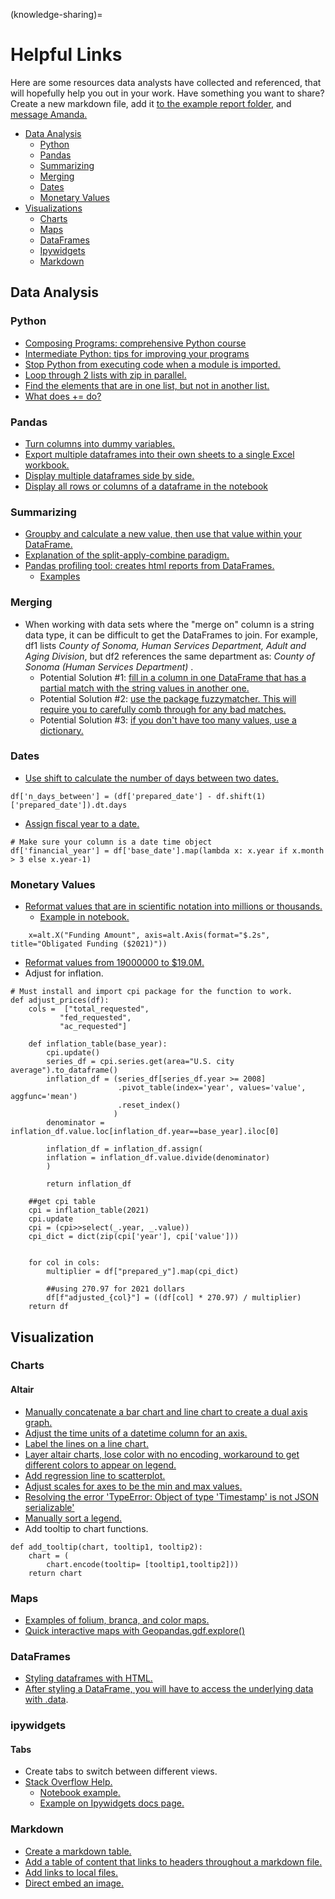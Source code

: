 (knowledge-sharing)=

# Helpful Links

Here are some resources data analysts have collected and referenced, that will hopefully help you out in your work. Have something you want to share? Create a new markdown file, add it [to the example report folder](https://github.com/cal-itp/data-analyses/tree/main/example_report), and [message Amanda.](https://app.slack.com/client/T014965JTHA/C013N8GELLF/user_profile/U02PCTPSZ8A)

- [Data Analysis](#data-analysis)
  - [Python](#python)
  - [Pandas](#pandas)
  - [Summarizing](#summarizing)
  - [Merging](#merging)
  - [Dates](#dates)
  - [Monetary Values](#monetary-values)
- [Visualizations](#visualization)
  - [Charts](#charts)
  - [Maps](#maps)
  - [DataFrames](#dataframes)
  - [Ipywidgets](#ipywidgets)
  - [Markdown](#markdown)

## Data Analysis

### Python

- [Composing Programs: comprehensive Python course](https://composingprograms.com/)
- [Intermediate Python: tips for improving your programs](https://book.pythontips.com/en/latest/index.html)
- [Stop Python from executing code when a module is imported.](https://stackoverflow.com/questions/6523791/why-is-python-running-my-module-when-i-import-it-and-how-do-i-stop-it)
- [Loop through 2 lists with zip in parallel.](https://stackoverflow.com/questions/1663807/how-to-iterate-through-two-lists-in-parallel)
- [Find the elements that are in one list, but not in another list.](https://stackoverflow.com/questions/41125909/python-find-elements-in-one-list-that-are-not-in-the-other)
- [What does += do?](https://stackoverflow.com/questions/4841436/what-exactly-does-do)

### Pandas

- [Turn columns into dummy variables.](https://pandas.pydata.org/docs/reference/api/pandas.get_dummies.html)
- [Export multiple dataframes into their own sheets to a single Excel workbook.](https://xlsxwriter.readthedocs.io/example_pandas_multiple.html)
- [Display multiple dataframes side by side.](https://stackoverflow.com/questions/38783027/jupyter-notebook-display-two-pandas-tables-side-by-side)
- [Display all rows or columns of a dataframe in the notebook](https://pandas.pydata.org/pandas-docs/stable/user_guide/options.html)

### Summarizing

- [Groupby and calculate a new value, then use that value within your DataFrame.](https://stackoverflow.com/questions/35640364/python-pandas-max-value-in-a-group-as-a-new-column)
- [Explanation of the split-apply-combine paradigm.](https://stackoverflow.com/questions/30244952/how-do-i-create-a-new-column-from-the-output-of-pandas-groupby-sum)
- [Pandas profiling tool: creates html reports from DataFrames.](https://github.com/ydataai/pandas-profiling)
  - [Examples](https://pandas-profiling.ydata.ai/examples/master/census/census_report.html)

### Merging

- When working with data sets where the "merge on" column is a string data type, it can be difficult to get the DataFrames to join. For example, df1 lists <i>County of Sonoma, Human Services Department, Adult and Aging Division</i>, but df2 references the same department as: <i>County of Sonoma (Human Services Department) </i>.
  - Potential Solution #1: [fill in a column in one DataFrame that has a partial match with the string values in another one.](https://stackoverflow.com/questions/61811137/based-on-partial-string-match-fill-one-data-frame-column-from-another-dataframe)
  - Potential Solution #2: [use the package fuzzymatcher. This will require you to carefully comb through for any bad matches.](https://pbpython.com/record-linking.html)
  - Potential Solution #3: [if you don't have too many values, use a dictionary.](https://github.com/cal-itp/data-analyses/blob/main/drmt_grants/TIRCP_functions.py#:~:text=%23%23%23%20RECIPIENTS%20%23%23%23,%7D)

### Dates

- [Use shift to calculate the number of days between two dates.](https://towardsdatascience.com/all-the-pandas-shift-you-should-know-for-data-analysis-791c1692b5e)

```
df['n_days_between'] = (df['prepared_date'] - df.shift(1)['prepared_date']).dt.days
```

- [Assign fiscal year to a date.](https://stackoverflow.com/questions/59181855/get-the-financial-year-from-a-date-in-a-pandas-dataframe-and-add-as-new-column)

```
# Make sure your column is a date time object
df['financial_year'] = df['base_date'].map(lambda x: x.year if x.month > 3 else x.year-1)
```

### Monetary Values

- [Reformat values that are in scientific notation into millions or thousands.](https://github.com/d3/d3-format)
  - [Example in notebook.](https://github.com/cal-itp/data-analyses/blob/30de5cd2fed3a37e2c9cfb661929252ad76f6514/dla/e76_obligated_funds/_dla_utils.py#L221)

```
    x=alt.X("Funding Amount", axis=alt.Axis(format="$.2s", title="Obligated Funding ($2021)"))
```

- [Reformat values from 19000000 to $19.0M.](https://stackoverflow.com/questions/41271673/format-numbers-in-a-python-pandas-dataframe-as-currency-in-thousands-or-millions)
- Adjust for inflation.

```
# Must install and import cpi package for the function to work.
def adjust_prices(df):
    cols =  ["total_requested",
           "fed_requested",
           "ac_requested"]

    def inflation_table(base_year):
        cpi.update()
        series_df = cpi.series.get(area="U.S. city average").to_dataframe()
        inflation_df = (series_df[series_df.year >= 2008]
                        .pivot_table(index='year', values='value', aggfunc='mean')
                        .reset_index()
                       )
        denominator = inflation_df.value.loc[inflation_df.year==base_year].iloc[0]

        inflation_df = inflation_df.assign(
        inflation = inflation_df.value.divide(denominator)
        )

        return inflation_df

    ##get cpi table
    cpi = inflation_table(2021)
    cpi.update
    cpi = (cpi>>select(_.year, _.value))
    cpi_dict = dict(zip(cpi['year'], cpi['value']))


    for col in cols:
        multiplier = df["prepared_y"].map(cpi_dict)

        ##using 270.97 for 2021 dollars
        df[f"adjusted_{col}"] = ((df[col] * 270.97) / multiplier)
    return df
```

## Visualization

### Charts

#### Altair

- [Manually concatenate a bar chart and line chart to create a dual axis graph.](https://github.com/altair-viz/altair/issues/1934)
- [Adjust the time units of a datetime column for an axis.](https://altair-viz.github.io/user_guide/transform/timeunit.html)
- [Label the lines on a line chart.](https://stackoverflow.com/questions/61194028/adding-labels-at-end-of-line-chart-in-altair)
- [Layer altair charts, lose color with no encoding, workaround to get different colors to appear on legend.](altair-viz/altair#1099)
- [Add regression line to scatterplot.](https://stackoverflow.com/questions/61447422/quick-way-to-visualise-multiple-columns-in-altair-with-regression-lines)
- [Adjust scales for axes to be the min and max values.](https://stackoverflow.com/questions/62281179/how-to-adjust-scale-ranges-in-altair)
- [Resolving the error 'TypeError: Object of type 'Timestamp' is not JSON serializable'](https://github.com/altair-viz/altair/issues/1355)
- [Manually sort a legend.](https://github.com/cal-itp/data-analyses/blob/460e9fc8f4311e90d9c647e149a23a9e38035394/Agreement_Overlap/Visuals.ipynb)
- Add tooltip to chart functions.

```
def add_tooltip(chart, tooltip1, tooltip2):
    chart = (
        chart.encode(tooltip= [tooltip1,tooltip2]))
    return chart
```

### Maps

- [Examples of folium, branca, and color maps.](https://nbviewer.org/github/python-visualization/folium/blob/v0.2.0/examples/Colormaps.ipynb)
- [Quick interactive maps with Geopandas.gdf.explore()](https://geopandas.org/en/stable/docs/reference/api/geopandas.GeoDataFrame.explore.html)

### DataFrames

- [Styling dataframes with HTML.](https://pandas.pydata.org/pandas-docs/stable/user_guide/style.html)
- [After styling a DataFrame, you will have to access the underlying data with .data](https://stackoverflow.com/questions/56647813/perform-operations-after-styling-in-a-dataframe).

### ipywidgets

#### Tabs

- Create tabs to switch between different views.
- [Stack Overflow Help.](https://stackoverflow.com/questions/50842160/how-to-display-matplotlib-plots-in-a-jupyter-tab-widget)
  - [Notebook example.](https://github.com/cal-itp/data-analyses/blob/main/dla/e76_obligated_funds/charting_function_work.ipynb?short_path=1c01de9#L302333)
  - [Example on Ipywidgets docs page.](https://ipywidgets.readthedocs.io/en/latest/examples/Widget%20List.html#Tabs)

### Markdown

- [Create a markdown table.](https://www.pluralsight.com/guides/working-tables-github-markdown)
- [Add a table of content that links to headers throughout a markdown file.](https://stackoverflow.com/questions/2822089/how-to-link-to-part-of-the-same-document-in-markdown)
- [Add links to local files.](https://stackoverflow.com/questions/32563078/how-link-to-any-local-file-with-markdown-syntax?rq=1)
- [Direct embed an image.](https://datascienceparichay.com/article/insert-image-in-a-jupyter-notebook/)
